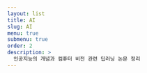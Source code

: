 ```yaml
---
layout: list
title: AI
slug: AI
menu: true
submenu: true
order: 2
description: >
  인공지능의 개념과 컴퓨터 비전 관련 딥러닝 논문 정리
---
```

